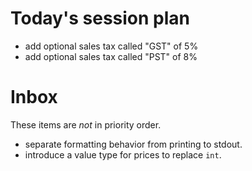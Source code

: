 # Today's session plan

- add optional sales tax called "GST" of 5%
- add optional sales tax called "PST" of 8%

# Inbox

These items are _not_ in priority order.

- separate formatting behavior from printing to stdout.
- introduce a value type for prices to replace `int`.
